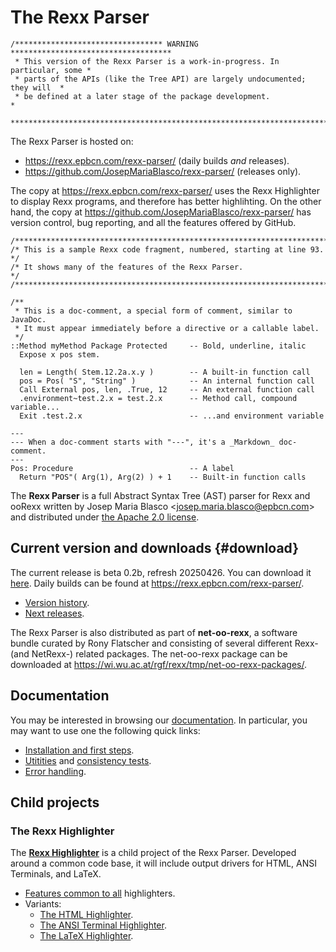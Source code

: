 The Rexx Parser
===============

```
/********************************* WARNING ************************************
 * This version of the Rexx Parser is a work-in-progress. In particular, some *
 * parts of the APIs (like the Tree API) are largely undocumented; they will  *
 * be defined at a later stage of the package development.                    *
 ******************************************************************************/
```

The Rexx Parser is hosted on:

- <https://rexx.epbcn.com/rexx-parser/> (daily builds *and* releases).
- <https://github.com/JosepMariaBlasco/rexx-parser/> (releases only).

The copy at <https://rexx.epbcn.com/rexx-parser/> uses the Rexx Highlighter
to display Rexx programs, and therefore has better highlihting.
On the other hand, the copy at
<https://github.com/JosepMariaBlasco/rexx-parser/>
has version control, bug reporting, and all the features offered by GitHub.

~~~rexx {.numberLines startfrom=93}
/*******************************************************************************/
/* This is a sample Rexx code fragment, numbered, starting at line 93.         */
/* It shows many of the features of the Rexx Parser.                           */
/*******************************************************************************/

/**
 * This is a doc-comment, a special form of comment, similar to JavaDoc.
 * It must appear immediately before a directive or a callable label.
 */
::Method myMethod Package Protected     -- Bold, underline, italic
  Expose x pos stem.

  len = Length( Stem.12.2a.x.y )        -- A built-in function call
  pos = Pos( "S", "String" )            -- An internal function call
  Call External pos, len, .True, 12     -- An external function call
  .environment~test.2.x = test.2.x      -- Method call, compound variable...
  Exit .test.2.x                        -- ...and environment variable

---
--- When a doc-comment starts with "---", it's a _Markdown_ doc-comment.
---
Pos: Procedure                          -- A label
  Return "POS"( Arg(1), Arg(2) ) + 1    -- Built-in function calls
~~~

The **Rexx Parser** is a full Abstract Syntax Tree (AST)
parser for Rexx and ooRexx written by Josep Maria Blasco
&lt;<josep.maria.blasco@epbcn.com>&gt; and distributed
under [the Apache 2.0 license](LICENSE).

Current version and downloads {#download}
-----------------------------

The current release is beta 0.2b, refresh 20250426.
You can download it <a href="Rexx-Parser-0.2b-20250426.zip">here</a>.
Daily builds can be found at <https://rexx.epbcn.com/rexx-parser/>.

- [Version history](doc/history/).
- [Next releases](doc/todo/).

The Rexx Parser is also distributed as part of **net-oo-rexx**,
a software bundle curated by Rony Flatscher and consisting of
several different Rexx- (and NetRexx-) related packages.
The net-oo-rexx package can be downloaded at
<https://wi.wu.ac.at/rgf/rexx/tmp/net-oo-rexx-packages/>.

Documentation
-------------

You may be interested in browsing our [documentation](doc/).
In particular, you may want to use one the following quick links:

- [Installation and first steps](doc/guide/install/).
- [Utitities](doc/samples/) and [consistency tests](tests/).
- [Error handling](doc/guide/errors/).

Child projects
--------------

### The Rexx Highlighter

The [**Rexx Highlighter**](doc/highlighter/) is a child project
of the Rexx Parser. Developed around a common code base,
it will include output drivers for HTML, ANSI Terminals,
and LaTeX.

- [Features common to all](doc/highlighter/features/) highlighters.
- Variants:
  - [The HTML Highlighter](doc/highlighter/html/).
  - [The ANSI Terminal Highlighter](doc/highlighter/ansi/).
  - [The LaTeX Highlighter](doc/highlighter/latex/).






